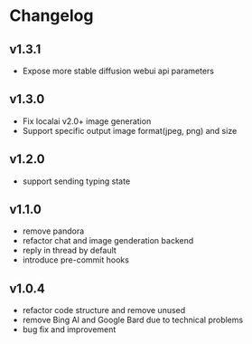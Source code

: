 # Changelog

## v1.3.1
- Expose more stable diffusion webui api parameters

## v1.3.0
- Fix localai v2.0+ image generation
- Support specific output image format(jpeg, png) and size

## v1.2.0
- support sending typing state

## v1.1.0
- remove pandora
- refactor chat and image genderation backend
- reply in thread by default
- introduce pre-commit hooks

## v1.0.4

- refactor code structure and remove unused
- remove Bing AI and Google Bard due to technical problems
- bug fix and improvement
